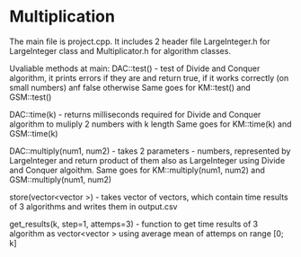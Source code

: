 # Multiplication
The main file is project.cpp. It includes 2 header file LargeInteger.h for LargeInteger class and Multiplicator.h for algorithm classes.

Uvaliable methods at main:
DAC::test() - test of Divide and Conquer algorithm, it prints errors if they are and return true, if it works correctly (on small numbers) anf false otherwise
Same goes for KM::test() and GSM::test()

DAC::time(k) - returns milliseconds required for Divide and Conquer algorithm to muliply 2 numbers with k length
Same goes for KM::time(k) and GSM::time(k)

DAC::multiply(num1, num2) - takes 2 parameters - numbers, represented by LargeInteger and return product of them also as LargeInteger using Divide and Conquer algoithm.
Same goes for KM::multiply(num1, num2) and GSM::multiply(num1, num2)


store(vector<vector<double> >) - takes vector of vectors, which contain time results of 3 algorithms and writes them in output.csv

get_results(k, step=1, attemps=3) - function to get time results of 3 algorithm as vector<vector<double> > using average mean of attemps on range [0; k]
